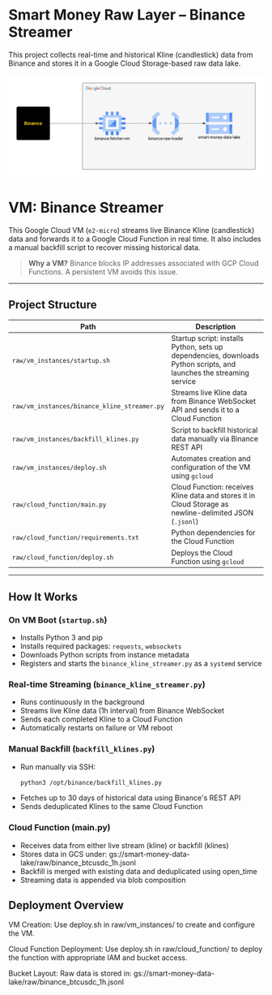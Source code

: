 # Smart Money Raw Layer – Binance Streamer

This project collects real-time and historical Kline (candlestick) data from Binance and stores it in a Google Cloud Storage-based raw data lake.

![Architecture Diagram](docs/raw_layer_diagram.png)

# VM: Binance Streamer

This Google Cloud VM (`e2-micro`) streams live Binance Kline (candlestick) data and forwards it to a Google Cloud Function in real time. It also includes a manual backfill script to recover missing historical data.

> **Why a VM?** Binance blocks IP addresses associated with GCP Cloud Functions. A persistent VM avoids this issue.

---

## Project Structure

| Path | Description |
|------|-------------|
| `raw/vm_instances/startup.sh` | Startup script: installs Python, sets up dependencies, downloads Python scripts, and launches the streaming service |
| `raw/vm_instances/binance_kline_streamer.py` | Streams live Kline data from Binance WebSocket API and sends it to a Cloud Function |
| `raw/vm_instances/backfill_klines.py` | Script to backfill historical data manually via Binance REST API |
| `raw/vm_instances/deploy.sh` | Automates creation and configuration of the VM using `gcloud` |
| `raw/cloud_function/main.py` | Cloud Function: receives Kline data and stores it in Cloud Storage as newline-delimited JSON (`.jsonl`) |
| `raw/cloud_function/requirements.txt` | Python dependencies for the Cloud Function |
| `raw/cloud_function/deploy.sh` | Deploys the Cloud Function using `gcloud` |

---

## How It Works

### On VM Boot (`startup.sh`)
- Installs Python 3 and pip
- Installs required packages: `requests`, `websockets`
- Downloads Python scripts from instance metadata
- Registers and starts the `binance_kline_streamer.py` as a `systemd` service

### Real-time Streaming (`binance_kline_streamer.py`)
- Runs continuously in the background
- Streams live Kline data (1h interval) from Binance WebSocket
- Sends each completed Kline to a Cloud Function
- Automatically restarts on failure or VM reboot

### Manual Backfill (`backfill_klines.py`)
- Run manually via SSH:
  ```bash
  python3 /opt/binance/backfill_klines.py
- Fetches up to 30 days of historical data using Binance's REST API
- Sends deduplicated Klines to the same Cloud Function

### Cloud Function (main.py)
- Receives data from either live stream (kline) or backfill (klines)
- Stores data in GCS under:
gs://smart-money-data-lake/raw/binance_btcusdc_1h.jsonl
- Backfill is merged with existing data and deduplicated using open_time
- Streaming data is appended via blob composition


## Deployment Overview
VM Creation:
Use deploy.sh in raw/vm_instances/ to create and configure the VM.

Cloud Function Deployment:
Use deploy.sh in raw/cloud_function/ to deploy the function with appropriate IAM and bucket access.

Bucket Layout:
Raw data is stored in:
gs://smart-money-data-lake/raw/binance_btcusdc_1h.jsonl
